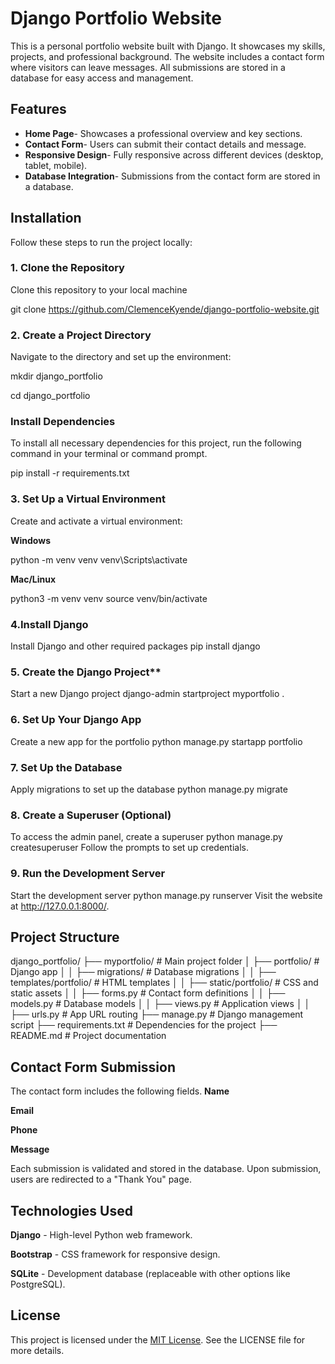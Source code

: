 # Django Portfolio Website

This is a personal portfolio website built with Django. It showcases my skills, projects, and professional background. The website includes a contact form where visitors can leave messages. All submissions are stored in a database for easy access and management.

## Features

- **Home Page**- Showcases a professional overview and key sections.
- **Contact Form**- Users can submit their contact details and message.
- **Responsive Design**- Fully responsive across different devices (desktop, tablet, mobile).
- **Database Integration**- Submissions from the contact form are stored in a database.

## Installation

Follow these steps to run the project locally:

### 1. Clone the Repository

Clone this repository to your local machine

git clone  https://github.com/ClemenceKyende/django-portfolio-website.git

### 2. Create a Project Directory

Navigate to the directory and set up the environment:

mkdir django_portfolio

cd django_portfolio

### Install Dependencies

To install all necessary dependencies for this project, run the following command in your terminal or command prompt.

pip install -r requirements.txt

### 3. Set Up a Virtual Environment

Create and activate a virtual environment:

**Windows**

python -m venv venv
venv\Scripts\activate

**Mac/Linux**

python3 -m venv venv
source venv/bin/activate

### 4.Install Django

Install Django and other required packages
pip install django

### 5. Create the Django Project**

Start a new Django project
django-admin startproject myportfolio .

### 6. Set Up Your Django App

Create a new app for the portfolio
python manage.py startapp portfolio

### 7. Set Up the Database

Apply migrations to set up the database
python manage.py migrate

### 8. Create a Superuser (Optional)

To access the admin panel, create a superuser
python manage.py createsuperuser
Follow the prompts to set up credentials.

### 9. Run the Development Server

Start the development server
python manage.py runserver
Visit the website at http://127.0.0.1:8000/.

## Project Structure

django_portfolio/
├── myportfolio/                  # Main project folder
│   ├── portfolio/                # Django app
│   │   ├── migrations/           # Database migrations
│   │   ├── templates/portfolio/  # HTML templates
│   │   ├── static/portfolio/     # CSS and static assets
│   │   ├── forms.py              # Contact form definitions
│   │   ├── models.py             # Database models
│   │   ├── views.py              # Application views
│   │   ├── urls.py               # App URL routing
├── manage.py                     # Django management script
├── requirements.txt              # Dependencies for the project
├── README.md                     # Project documentation 


## Contact Form Submission

The contact form includes the following fields.
**Name**

**Email**

**Phone**

**Message**

Each submission is validated and stored in the database. Upon submission, users are redirected to a "Thank You" page.

## Technologies Used

**Django** - High-level Python web framework.

**Bootstrap** - CSS framework for responsive design.

**SQLite** - Development database (replaceable with other options like PostgreSQL).

## License
This project is licensed under the [MIT License](https://opensource.org/licenses/MIT). See the LICENSE file for more details.

